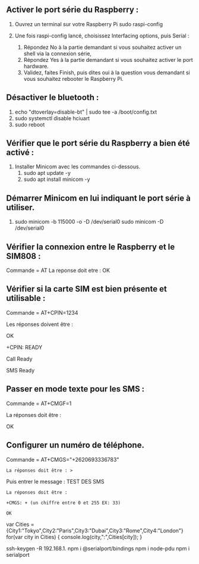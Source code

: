 ## Activer le port série du Raspberry :

1. Ouvrez un terminal sur votre Raspberry Pi
   sudo raspi-config

2. Une fois raspi-config lancé, choisissez Interfacing options, puis Serial :

   1. Répondez No à la partie demandant si vous souhaitez activer un shell via la connexion série,
   2. Répondez Yes à la partie demandant si vous souhaitez activer le port hardware.
   3. Validez, faites Finish, puis dites oui à la question vous demandant si vous souhaitez rebooter le Raspberry Pi.

## Désactiver le bluetooth :

1. echo "dtoverlay=disable-bt" | sudo tee -a /boot/config.txt
2. sudo systemctl disable hciuart
3. sudo reboot

## Vérifier que le port série du Raspberry a bien été activé :

1. Installer Minicom avec les commandes ci-dessous.
   1. sudo apt update -y
   2. sudo apt install minicom -y

## Démarrer Minicom en lui indiquant le port série à utiliser.

1. sudo minicom -b 115000 -o -D /dev/serial0
   sudo minicom -D /dev/serial0

## Vérifier la connexion entre le Raspberry et le SIM808 :

Commande = AT
La reponse doit etre : OK

## Vérifier si la carte SIM est bien présente et utilisable :

Commande = AT+CPIN=1234

Les réponses doivent être :

OK

+CPIN: READY

Call Ready

SMS Ready

## Passer en mode texte pour les SMS :

Commande = AT+CMGF=1

La réponses doit être :

OK

## Configurer un numéro de téléphone.

Commande = AT+CMGS="+2620693336783"

    La réponses doit être : >

Puis entrer le message : TEST DES SMS

    La réponses doit être :

    +CMGS: + (un chiffre entre 0 et 255 EX: 33)

    OK

var Cities = {City1:"Tokyo",City2:"Paris",City3:"Dubai",City3:"Rome",City4:"London"}
for(var city in Cities)
{
console.log(city,":",Cities[city]);
}


ssh-keygen -R 192.168.1.
npm i @serialport/bindings
npm i node-pdu
npm i serialport